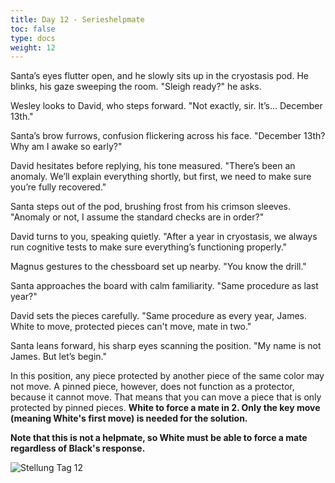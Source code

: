 ```yaml
---
title: Day 12 - Serieshelpmate
toc: false
type: docs
weight: 12
---
```

Santa’s eyes flutter open, and he slowly sits up in the cryostasis pod. He blinks, his gaze sweeping the room. "Sleigh ready?" he asks.

Wesley looks to David, who steps forward. "Not exactly, sir. It’s... December 13th."

Santa’s brow furrows, confusion flickering across his face. "December 13th? Why am I awake so early?"

David hesitates before replying, his tone measured. "There’s been an anomaly. We’ll explain everything shortly, but first, we need to make sure you’re fully recovered."

Santa steps out of the pod, brushing frost from his crimson sleeves. "Anomaly or not, I assume the standard checks are in order?"

David turns to you, speaking quietly. "After a year in cryostasis, we always run cognitive tests to make sure everything’s functioning properly."

Magnus gestures to the chessboard set up nearby. "You know the drill."

Santa approaches the board with calm familiarity. "Same procedure as last year?"

David sets the pieces carefully. "Same procedure as every year, James. White to move, protected pieces can't move, mate in two."

Santa leans forward, his sharp eyes scanning the position. "My name is not James. But let’s begin."

In this position, any piece protected by another piece of the same color may not move. A pinned piece, however, does not function as a protector, because it cannot move. That means that you can move a piece that is only protected by pinned pieces. **White to force a mate in 2. Only the key move (meaning White's first move) is needed for the solution.**

**Note that this is not a helpmate, so White must be able to force a mate regardless of Black's response.**


![Stellung Tag 12](/day12.jpg "K7/1p6/2k1P3/3NP3/2PP4/5N2/8/8 b - - 0 1")

